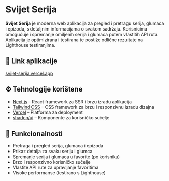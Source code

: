 # Svijet Serija

**Svijet Serija** je moderna web aplikacija za pregled i pretragu serija, glumaca i epizoda, s detaljnim informacijama o svakom sadržaju. Korisnicima omogućuje i spremanje omiljenih serija i glumaca putem vlastitih API ruta. Aplikacija je optimizirana i testirana te postiže odlične rezultate na Lighthouse testiranjima.

## 🔗 Link aplikacije

[svijet-serija.vercel.app](https://svijet-serija.vercel.app)

## ⚙️ Tehnologije korištene

- [Next.js](https://nextjs.org/) – React framework za SSR i brzu izradu aplikacija
- [Tailwind CSS](https://tailwindcss.com/) – CSS framework za brzu i responzivnu izradu dizajna
- [Vercel](https://vercel.com/) – Platforma za deployment
- [shadcn/ui](https://ui.shadcn.com/) – Komponente za korisničko sučelje

## 🧩 Funkcionalnosti

- Pretraga i pregled serija, glumaca i epizoda
- Prikaz detalja za svaku seriju i glumca
- Spremanje serija i glumaca u favorite (po korisniku)
- Brzo i responzivno korisničko sučelje
- Vlastite API rute za upravljanje favoritima
- Visoke performanse (testirano s Lighthouse)
